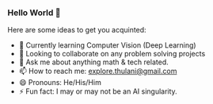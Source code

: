 ### Hello World 👋

Here are some ideas to get you acquinted:

- 🌱 Currently learning Computer Vision (Deep Learning)
- 👯 Looking to collaborate on any problem solving projects
- 💬 Ask me about anything math & tech related.
- 📫 How to reach me: explore.thulani@gmail.com
- 😄 Pronouns: He/His/Him
- ⚡ Fun fact: I may or may not be an AI singularity.
